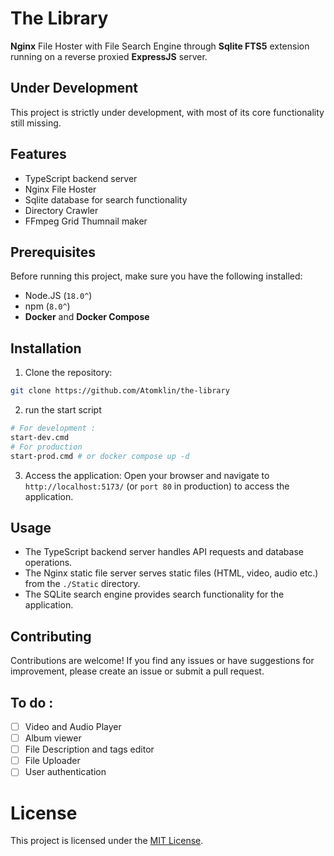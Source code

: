 # The Library 
 **Nginx** File Hoster with File Search Engine through **Sqlite FTS5** extension running on a reverse proxied **ExpressJS** server.
 
## Under Development
This project is strictly under development, with most of its core functionality still missing.
 
## Features
- TypeScript backend server
- Nginx File Hoster
- Sqlite database for search functionality
- Directory Crawler
- FFmpeg Grid Thumnail maker

## Prerequisites
Before running this project, make sure you have the following installed:
- Node.JS (`18.0^`)
- npm (`8.0^`)
- **Docker** and **Docker Compose**

## Installation
1. Clone the repository:
```bash
git clone https://github.com/Atomklin/the-library
```

2. run the start script
```bash
# For development :
start-dev.cmd
# For production
start-prod.cmd # or docker compose up -d
```

3. Access the application:
 Open your browser and navigate to `http://localhost:5173/` (or `port 80` in production) to access the application.

## Usage
- The TypeScript backend server handles API requests and database operations.
- The Nginx static file server serves static files (HTML, video, audio etc.) from the `./Static` directory.
- The SQLite search engine provides search functionality for the application.

## Contributing
Contributions are welcome! If you find any issues or have suggestions for improvement, please create an issue or submit a pull request.

## To do :
- [ ] Video and Audio Player
- [ ] Album viewer
- [ ] File Description and tags editor
- [ ] File Uploader
- [ ] User authentication

# License 
This project is licensed under the [MIT License](LICENSE).
